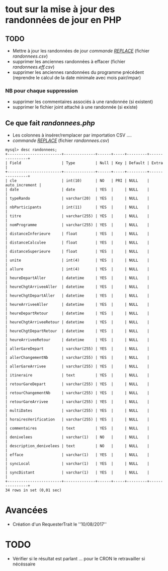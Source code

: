 # tout sur la mise à jour des randonnées de jour en PHP

## TODO

* Mettre à jour les randonnées de jour _commande [REPLACE](https://dev.mysql.com/doc/refman/5.7/en/replace.html)_ (fichier _randonnees.csv_)
* supprimer les anciennes randonnées à effacer (fichier _randonnees.eff.csv_)
* supprimer les anciennes randonnées du programme précédent (reprendre le calcul de la date minimale avec mois pair/impar)

### NB pour chaque suppression

* supprimer les commentaires associés à une randonnée (si existent)
* supprimer le fichier joint attaché à une randonnée (si existe)

## Ce que fait _randonnees.php_

* Les colonnes à insérer/remplacer par importation CSV ....
* _commande [REPLACE](https://dev.mysql.com/doc/refman/5.7/en/replace.html)_ (fichier _randonnees.csv_)

```
mysql> desc randonnees;
+------------------------+--------------+------+-----+---------+----------------+
| Field                  | Type         | Null | Key | Default | Extra          |
+------------------------+--------------+------+-----+---------+----------------+
| cle                    | int(10)      | NO   | PRI | NULL    | auto_increment |
| date                   | date         | YES  |     | NULL    |                |
| typeRando              | varchar(20)  | YES  |     | NULL    |                |
| nbParticipants         | int(11)      | YES  |     | NULL    |                |
| titre                  | varchar(255) | YES  |     | NULL    |                |
| nomProgramme           | varchar(255) | YES  |     | NULL    |                |
| distanceInferieure     | float        | YES  |     | NULL    |                |
| distanceCalculee       | float        | YES  |     | NULL    |                |
| distanceSuperieure     | float        | YES  |     | NULL    |                |
| unite                  | int(4)       | YES  |     | NULL    |                |
| allure                 | int(4)       | YES  |     | NULL    |                |
| heureDepartAller       | datetime     | YES  |     | NULL    |                |
| heureChgtArriveeAller  | datetime     | YES  |     | NULL    |                |
| heureChgtDepartAller   | datetime     | YES  |     | NULL    |                |
| heureArriveeAller      | datetime     | YES  |     | NULL    |                |
| heureDepartRetour      | datetime     | YES  |     | NULL    |                |
| heureChgtArriveeRetour | datetime     | YES  |     | NULL    |                |
| heureChgtDepartRetour  | datetime     | YES  |     | NULL    |                |
| heureArriveeRetour     | datetime     | YES  |     | NULL    |                |
| allerGareDepart        | varchar(255) | YES  |     | NULL    |                |
| allerChangementNb      | varchar(255) | YES  |     | NULL    |                |
| allerGareArrivee       | varchar(255) | YES  |     | NULL    |                |
| itineraire             | text         | YES  |     | NULL    |                |
| retourGareDepart       | varchar(255) | YES  |     | NULL    |                |
| retourChangementNb     | varchar(255) | YES  |     | NULL    |                |
| retourGareArrivee      | varchar(255) | YES  |     | NULL    |                |
| multiDates             | varchar(255) | YES  |     | NULL    |                |
| horairesVerification   | varchar(255) | YES  |     | NULL    |                |
| commentaires           | text         | YES  |     | NULL    |                |
| denivelees             | varchar(1)   | NO   |     | NULL    |                |
| description_denivelees | text         | NO   |     | NULL    |                |
| efface                 | varchar(1)   | YES  |     | NULL    |                |
| syncLocal              | varchar(1)   | YES  |     | NULL    |                |
| syncDistant            | varchar(1)   | YES  |     | NULL    |                |
+------------------------+--------------+------+-----+---------+----------------+
34 rows in set (0,01 sec)
```

# Avancées

* Création d'un RequesterTrait le ''10/08/2017''

# TODO

* Vérifier si le résultat est parlant ... pour le CRON le retravailler si nécéssaire